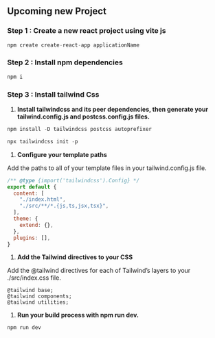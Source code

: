 ## Upcoming new Project
### **Step 1 : Create a new react project using vite js**

```jsx
npm create create-react-app applicationName
```

### **Step 2 : Install npm dependencies**

```jsx
npm i
```

### **Step 3 :** Install tailwind Css

1. **Install tailwindcss and its peer dependencies, then generate your tailwind.config.js and postcss.config.js files.**

```jsx
npm install -D tailwindcss postcss autoprefixer
```

```jsx
npx tailwindcss init -p
```

1. **Configure your template paths**

Add the paths to all of your template files in your tailwind.config.js file.

```jsx
/** @type {import('tailwindcss').Config} */
export default {
  content: [
    "./index.html",
    "./src/**/*.{js,ts,jsx,tsx}",
  ],
  theme: {
    extend: {},
  },
  plugins: [],
}
```

1. ****Add the Tailwind directives to your CSS****

Add the @tailwind directives for each of Tailwind’s layers to your ./src/index.css file.

```
@tailwind base;
@tailwind components;
@tailwind utilities;
```

1. **Run your build process with npm run dev.**

```jsx
npm run dev
```